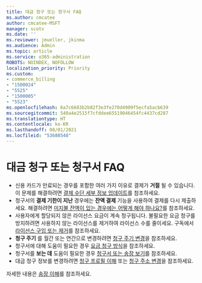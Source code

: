 ```yaml
---
title: 대금 청구 또는 청구서 FAQ
ms.author: cmcatee
author: cmcatee-MSFT
manager: scotv
ms.date: ''
ms.reviewer: jmueller, jkinma
ms.audience: Admin
ms.topic: article
ms.service: o365-administration
ROBOTS: NOINDEX, NOFOLLOW
localization_priority: Priority
ms.custom:
- commerce_billing
- "1500024"
- "5525"
- "1500005"
- "5523"
ms.openlocfilehash: 6a7c6683b2b82f3e3fe270d4909f5ecfa5acb639
ms.sourcegitcommit: 540a4e2515f7cfddee65519046454fc4437cd287
ms.translationtype: HT
ms.contentlocale: ko-KR
ms.lasthandoff: 08/01/2021
ms.locfileid: "53688548"
---
```

# <a name="billing-or-invoice-faq"></a>대금 청구 또는 청구서 FAQ

- 신용 카드가 만료되는 경우를 포함한 여러 가지 이유로 결제가 **거절** 될 수 있습니다. 이 문제를 해결하려면 [결제 수단 세부 정보 업데이트](/microsoft-365/commerce/billing-and-payments/manage-payment-methods#update-payment-method-details)를 참조하세요.
- 청구서의 **결제 기한이 지난** 경우에는 **잔액 결제** 기능을 사용하여 결제를 다시 제출하세요. 해결하려면 [미지불 잔액이 있는 경우에는 어떻게 해야 하나요?](/microsoft-365/commerce/billing-and-payments/pay-for-your-subscription#what-if-i-have-an-outstanding-balance)를 참조하세요.
- 사용자에게 할당되지 않은 라이선스 요금이 계속 청구됩니다. 불필요한 요금 청구를 방지하려면 사용하지 않는 라이선스를 제거하여 라이선스 수를 줄이세요. 구독에서 [라이선스 구입 또는 제거](/microsoft-365/commerce/licenses/buy-licenses)를 참조하세요.
- **청구 주기** 를 월간 또는 연간으로 변경하려면 [청구 주기 변경](/microsoft-365/commerce/billing-and-payments/change-payment-frequency)을 참조하세요.
- 청구서에 대해 도움이 필요한 경우 [요금 청구 방식](/microsoft-365/commerce/billing-and-payments/understand-your-invoice2)을 참조하세요.
- 청구서를 **보는 데** 도움이 필요한 경우 [청구서 또는 송장 보기](/microsoft-365/commerce/billing-and-payments/view-your-bill-or-invoice)를 참조하세요.
- 대금 청구 정보를 변경하려면 [청구 프로필 이해](/microsoft-365/commerce/billing-and-payments/manage-billing-profiles) 또는 [청구 주소 변경](/microsoft-365/commerce/billing-and-payments/change-your-billing-addresses)을 참조하세요.

자세한 내용은 [송장 이해](/microsoft-365/commerce/billing-and-payments/understand-your-invoice2)를 참조하세요.